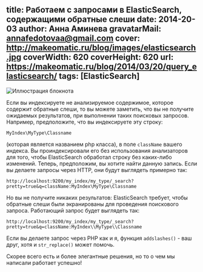 title: Работаем с запросами в ElasticSearch, содержащими обратные слеши
date: 2014-20-03
author: Анна Аминева
gravatarMail: annafedotovaa@gmail.com
cover: http://makeomatic.ru/blog/images/elasticsearch.jpg
coverWidth: 620
coverHeight: 620
url: https://makeomatic.ru/blog/2014/03/20/query_elasticsearch/
tags: [ElasticSearch]
---

![Иллюстрация блокнота](/blog/images/elasticsearch.jpg)

Если вы индексируете не анализируемое содержимое, которое содержит обратные слеши, то вы можете заметить, что вы не получите ожидаемых результатов, при выполнении таких поисковых запросов. Например, предположите, что вы индексируете эту строку: 

<!-- more -->

`MyIndex\MyType\Classname`

(которая является названием php класса), в поле `className` вашего индекса. Вы проиндексировали его без использования анализаторов для того, чтобы ElasticSearch обработал строку без каких-либо изменений. Теперь, предположим, вы хотите найти данную запись. Если вы делаете запросы через HTTP, они будут выглядеть примерно так: 

`http://localhost:9200/my_index/my_type/_search?pretty=true&q=className:MyIndex\MyType\Classname`

Но вы не получите никаких результатов: ElasticSearch требует, чтобы обратные слеши были экранированы для проведения поискового запроса. Работающий запрос будет выглядеть так:

`http://localhost:9200/my_index/my_type/_search?pretty=true&q=className:MyIndex\\MyType\\Classname`

Если вы делаете запрос через PHP как и я, функция `addslashes()` - ваш друг, хотя и `str_replace()` может помочь.

Скорее всего есть и более элегантные решения, но то о чем мы написали работает успешно!


